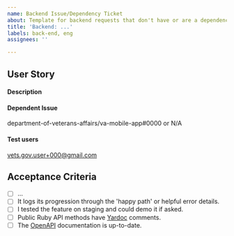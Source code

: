 ```yaml
---
name: Backend Issue/Dependency Ticket
about: Template for backend requests that don't have or are a dependency for a feature.
title: 'Backend: ...'
labels: back-end, eng
assignees: ''

---
```

<!-- Please fill out all of the relevant sections of this template. Please do not delete any areas of this template. The tickets can be updated as the sections are finished and any section that doesn't need to have info should be labeled as NA -->
## User Story
<!-- If this is ticket is a dependency please paste the user story from the original issue below. Otherwise create a user story here; As a (who wants to accomplish something), I want to (what they want to accomplish), So that (why they want to accomplish that thing) e.g. As a mobile app product owner, I want a login metrics dashboard, so that I can track the rate of successful logins. -->

#### Description
<!-- Please include a description of the change and context. -->

#### Dependent Issue
<!-- If this is ticket is a dependency enter the link to the original issue below. -->
department-of-veterans-affairs/va-mobile-app#0000 or N/A

#### Test users
<!-- List test users used to record spec cassettes or for staging integration tests. -->
vets.gov.user+000@gmail.com

## Acceptance Criteria
<!-- Add a checkbox for each item required to fulfill the issue. 
e.g. A new MHV Rx service class makes a call to the prescriptions list endpoint.
The final four checkboxes are applicable to all issues. -->
- [ ] ...
- [ ] It logs its progression through the 'happy path' or helpful error details.
- [ ] I tested the feature on staging and could demo it if asked.
- [ ] Public Ruby API methods have [Yardoc](https://rubydoc.info/gems/yard/file/docs/GettingStarted.md) comments.
- [ ] The [OpenAPI](https://swagger.io/specification/) documentation is up-to-date.
